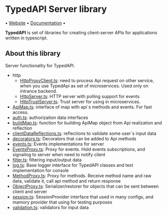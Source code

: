 # TypedAPI Server library

• [Website](https://typedapi.com) • [Documentation](https://typedapi.com/getting-started) •

**TypedAPI** is set of libraries for creating client-server APIs for applications written in typescript. 

## About this library

Server functionality for TypedAPI.

- http
  - [HttpProxyClient.ts](src/http/HttpProxyClient.ts): need to process Api request on other service, when you use TypedApi as set of microservices. Used only on intrance backend.
  - [HttpServer.ts](src/http/HttpServer.ts): HTTP server with polling support for events
  - [HttpTrustServer.ts](src/http/HttpTrustServer.ts): Trust server for using in microservices.
- [ApiMap.ts](src/ApiMap.ts): interface of map with api`s methods and events. For fast access.
- [auth.ts](src/auth.ts): authorization data interfaces
- [buildMap.ts](src/buildMap.ts): function for building ApiMap object from Api realization and reflection
- [clientDataReflections.ts](src/clientDataReflections.ts): reflections to validate some user`s input data
- [decorators.ts](src/decorators.ts): Decorators that can be added to Api methods
- [events.ts](src/events.ts): Events implementations for server
- [EventsProxy.ts](src/EventsProxy.ts): Proxy for events. Hold events subscriptions, and signaling to server when need to notify client
- [filter.ts](src/filter.ts): filtering input/output data
- [log.ts](src/log.ts): Base logger interface for TypedAPI classes and text implementation for console
- [MethodProxy.ts](src/MethodProxy.ts): Proxy for methods. Receive method name and raw data, validate it, call api method and return response
- [ObjectProxy.ts](src/ObjectProxy.ts): Serializer/restorer for objects that can be sent between client and server
- [session.ts](src/session.ts): SessionProvider interface that used in many configs, and mamory provider that using for testing purposes
- [validation.ts](src/validation.ts): validators for input data
